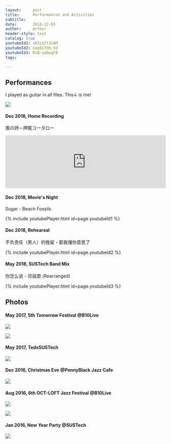 ```yaml
---
layout:     post
title:      Performances and Activities
subtitle:   
date:       2018-12-03
author:     Arthur
header-style: text
catalog: true
youtubeId1: sKlLhIt3S4M
youtubeId2: napB1fhh-5Q
youtubeId3: RzB-sdbwgF8
tags:

---
```


## Performances

I played as guitar in all files. This↓ is me!

![](/img/in-post/shows/me.PNG) 

#### Dec 2018, Home Recording

風の詩－押尾コータロー
<iframe width="100%" height="166" scrolling="no" frameborder="no" allow="autoplay" src="https://w.soundcloud.com/player/?url=https%3A//api.soundcloud.com/tracks/540050379&amp;color=%233f2172&amp;auto_play=false&amp;hide_related=false&amp;show_comments=true&amp;show_user=true&amp;show_reposts=false&amp;show_teaser=true"> </iframe>

#### Dec 2018, Movie's Night

Sugar - Beach Fossils

{% include youtubePlayer.html id=page.youtubeId1 %}


#### Dec 2018, Rehearsal

不负责任（男人）的挽留 - 那我懂你意思了

{% include youtubePlayer.html id=page.youtubeId2 %}


#### May 2018, SUSTech Band Mix

你怎么说 - 邓丽君
(Rearranged)

{% include youtubePlayer.html id=page.youtubeId3 %}



## Photos


#### May 2017, 5th Tomorrow Festival @B10Live

![](/img/in-post/shows/IMG_8687.JPG)

![](/img/in-post/shows/IMG_8631.JPG)

#### May 2017, TedxSUSTech

![](/img/in-post/shows/IMG_8595.JPG)

#### Dec 2016, Christmas Eve @PennyBlack Jazz Cafe

![](/img/in-post/shows/IMG_7206.JPG)


#### Aug 2016, 6th OCT-LOFT Jazz Festival @B10Live

![](/img/in-post/shows/IMG_6723.JPG)

![](/img/in-post/shows/IMG_6747.JPG)

#### Jan 2016, New Year Party @SUSTech

![](/img/in-post/shows/20160108.JPG)